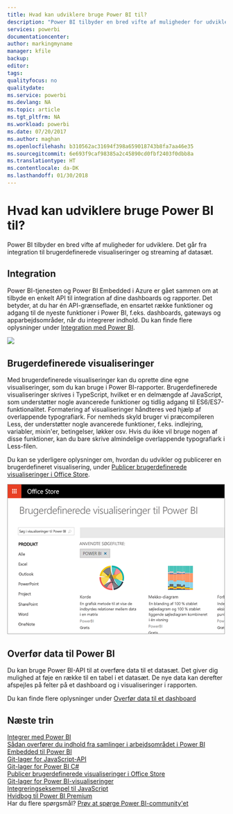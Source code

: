 ```yaml
---
title: Hvad kan udviklere bruge Power BI til?
description: "Power BI tilbyder en bred vifte af muligheder for udviklere. Det går fra integration til brugerdefinerede visualiseringer og streaming af datasæt."
services: powerbi
documentationcenter: 
author: markingmyname
manager: kfile
backup: 
editor: 
tags: 
qualityfocus: no
qualitydate: 
ms.service: powerbi
ms.devlang: NA
ms.topic: article
ms.tgt_pltfrm: NA
ms.workload: powerbi
ms.date: 07/20/2017
ms.author: maghan
ms.openlocfilehash: b310562ac31694f398a659018743b8fa7aa46e35
ms.sourcegitcommit: 6e693f9caf98385a2c45890cd0fbf2403f0dbb8a
ms.translationtype: HT
ms.contentlocale: da-DK
ms.lasthandoff: 01/30/2018
---
```

# <a name="what-can-developers-do-with-power-bi"></a>Hvad kan udviklere bruge Power BI til?
Power BI tilbyder en bred vifte af muligheder for udviklere. Det går fra integration til brugerdefinerede visualiseringer og streaming af datasæt.

## <a name="embedding"></a>Integration
Power BI-tjenesten og Power BI Embedded i Azure er gået sammen om at tilbyde en enkelt API til integration af dine dashboards og rapporter. Det betyder, at du har én API-grænseflade, en ensartet række funktioner og adgang til de nyeste funktioner i Power BI, f.eks. dashboards, gateways og apparbejdsområder, når du integrerer indhold. Du kan finde flere oplysninger under [Integration med Power BI](embedding.md).

![](media/what-can-you-do/powerbi-embed-sample.png)

## <a name="custom-visuals"></a>Brugerdefinerede visualiseringer
Med brugerdefinerede visualiseringer kan du oprette dine egne visualiseringer, som du kan bruge i Power BI-rapporter. Brugerdefinerede visualiseringer skrives i TypeScript, hvilket er en delmængde af JavaScript, som understøtter nogle avancerede funktioner og tidlig adgang til ES6/ES7-funktionalitet. Formatering af visualiseringer håndteres ved hjælp af overlappende typografiark. For nemheds skyld bruger vi præcompileren Less, der understøtter nogle avancerede funktioner, f.eks. indlejring, variabler, mixin'er, betingelser, løkker osv. Hvis du ikke vil bruge nogen af disse funktioner, kan du bare skrive almindelige overlappende typografiark i Less-filen.

Du kan se yderligere oplysninger om, hvordan du udvikler og publicerer en brugerdefineret visualisering, under [Publicer brugerdefinerede visualiseringer i Office Store](office-store.md).

![](media/what-can-you-do/powerbi-custom-visual-store.png)

## <a name="push-data-into-power-bi"></a>Overfør data til Power BI
Du kan bruge Power BI-API til at overføre data til et datasæt. Det giver dig mulighed at føje en række til en tabel i et datasæt. De nye data kan derefter afspejles på felter på et dashboard og i visualiseringer i rapporten.

Du kan finde flere oplysninger under [Overfør data til et dashboard](walkthrough-push-data.md)

## <a name="next-steps"></a>Næste trin
[Integrer med Power BI](embedding.md)  
[Sådan overfører du indhold fra samlinger i arbejdsområdet i Power BI Embedded til Power BI](migrate-from-powerbi-embedded.md)  
[Git-lager for JavaScript-API](https://github.com/Microsoft/PowerBI-JavaScript)  
[Git-lager for Power BI C#](https://github.com/Microsoft/PowerBI-CSharp)  
[Publicer brugerdefinerede visualiseringer i Office Store](office-store.md)  
[Git-lager for Power BI-visualiseringer](https://github.com/Microsoft/PowerBI-visuals)  
[Integreringseksempel til JavaScript](https://microsoft.github.io/PowerBI-JavaScript/demo/)  
[Hvidbog til Power BI Premium](https://aka.ms/pbipremiumwhitepaper)  
Har du flere spørgsmål? [Prøv at spørge Power BI-community'et](http://community.powerbi.com/)

